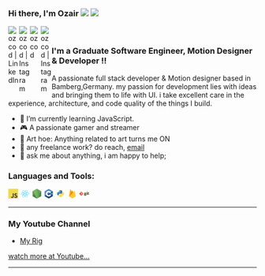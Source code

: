 ### Hi there, I'm Ozair <img src="https://media.giphy.com/media/hvRJCLFzcasrR4ia7z/giphy.gif" width="25"> ![](https://visitor-badge.glitch.me/badge?page_id=ozcod.ozcod)

[<img align="left" alt="ozcod | LinkedIn" width="22px" src="https://cdn.jsdelivr.net/npm/simple-icons@v3/icons/linkedin.svg" />][linkedin]
[<img align="left" alt="ozcod | Instagram" width="22px" src="https://cdn.jsdelivr.net/npm/simple-icons@3.13.0/icons/behance.svg" />][Behance]
[<img align="left" alt="ozcod" width="22px" src="https://cdn.jsdelivr.net/npm/simple-icons@3.13.0/icons/vimeo.svg" />][Vimeo]
[<img align="left" alt="ozcod | Instagram" width="22px" src="https://cdn.jsdelivr.net/npm/simple-icons@v3/icons/instagram.svg" />][instagram]
<br />

### I'm a Graduate Software Engineer, Motion Designer & Developer !!

A passionate full stack developer & Motion designer based in Bamberg,Germany. my passion for development lies with ideas and bringing them to life with UI. i take excellent care in the experience, architecture, and code quality of the things I build.

- 🌱 I’m currently learning JavaScript. 
- 🎮 A passionate gamer and streamer
- 🎨 Art hoe: Anything related to art turns me ON
- 💼 any freelance work? do reach, [email](mailto:ozair.isb@gmail.com)
- 💬 ask me about anything, i am happy to help;

### Languages and Tools: 

<code><img height="20" src="https://raw.githubusercontent.com/github/explore/80688e429a7d4ef2fca1e82350fe8e3517d3494d/topics/javascript/javascript.png"></code>
<code><img height="20" src="https://raw.githubusercontent.com/github/explore/80688e429a7d4ef2fca1e82350fe8e3517d3494d/topics/react/react.png"></code>
<code><img height="20" src="https://raw.githubusercontent.com/github/explore/80688e429a7d4ef2fca1e82350fe8e3517d3494d/topics/nodejs/nodejs.png"></code>
<code><img height="20" src="https://raw.githubusercontent.com/github/explore/80688e429a7d4ef2fca1e82350fe8e3517d3494d/topics/cpp/cpp.png"></code>
<code><img height="20" src="https://raw.githubusercontent.com/github/explore/80688e429a7d4ef2fca1e82350fe8e3517d3494d/topics/python/python.png"></code>
<code><img height="20" src="https://raw.githubusercontent.com/github/explore/80688e429a7d4ef2fca1e82350fe8e3517d3494d/topics/firebase/firebase.png"></code>
<code><img height="20" src="https://raw.githubusercontent.com/github/explore/80688e429a7d4ef2fca1e82350fe8e3517d3494d/topics/git/git.png"></code>

---

### My Youtube Channel

<!-- YOUTUBE:START -->
- [My Rig](https://youtu.be/vhJuwjaNmUQ)
<!-- YOUTUBE:END -->

 [watch more at Youtube...](https://www.youtube.com/c/ForsakenPirate)

---


[Behance]: https://www.behance.net/ozartistry
[twitter]: https://twitter.com/forsakenpirate
[youtube]: https://www.youtube.com/c/ForsakenPirate
[instagram]: https://instagram.com/oz_artistry
[linkedin]: https://www.linkedin.com/in/ozairahmad/
[Vimeo]: https://vimeo.com/ozstudiosxyz
